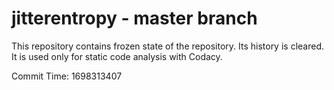 # jitterentropy - master branch

This repository contains frozen state of the repository.
Its history is cleared. It is used only for static code
analysis with Codacy.

Commit Time: 1698313407
